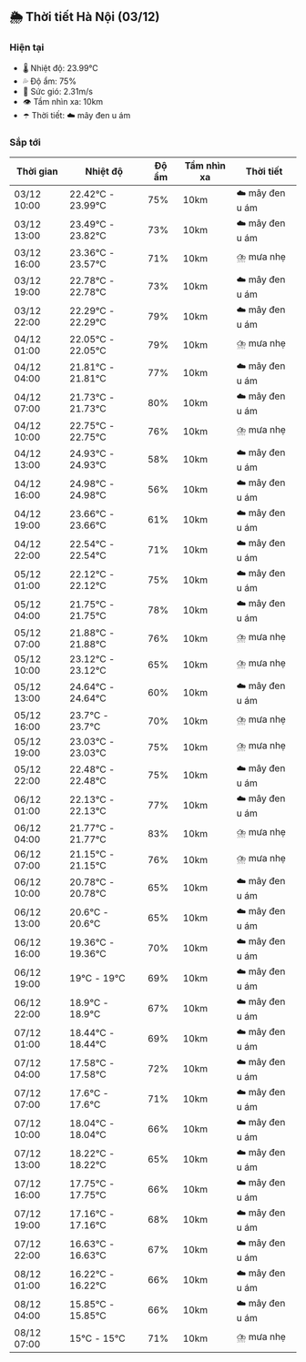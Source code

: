 ## 🌦️ Thời tiết Hà Nội (03/12)

### Hiện tại

- 🌡️ Nhiệt độ: 23.99℃
- 💦 Độ ẩm: 75%
- 💨 Sức gió: 2.31m/s
- 👁️ Tầm nhìn xa: 10km
- ☂️ Thời tiết: ☁️ mây đen u ám

### Sắp tới

| Thời gian | Nhiệt độ | Độ ẩm | Tầm nhìn xa | Thời tiết |
| --- | --- | --- | --- | --- |
| 03/12 10:00 | 22.42℃ - 23.99℃ | 75% | 10km | ☁️ mây đen u ám |
| 03/12 13:00 | 23.49℃ - 23.82℃ | 73% | 10km | ☁️ mây đen u ám |
| 03/12 16:00 | 23.36℃ - 23.57℃ | 71% | 10km | ⛈️ mưa nhẹ |
| 03/12 19:00 | 22.78℃ - 22.78℃ | 73% | 10km | ☁️ mây đen u ám |
| 03/12 22:00 | 22.29℃ - 22.29℃ | 79% | 10km | ☁️ mây đen u ám |
| 04/12 01:00 | 22.05℃ - 22.05℃ | 79% | 10km | ⛈️ mưa nhẹ |
| 04/12 04:00 | 21.81℃ - 21.81℃ | 77% | 10km | ☁️ mây đen u ám |
| 04/12 07:00 | 21.73℃ - 21.73℃ | 80% | 10km | ☁️ mây đen u ám |
| 04/12 10:00 | 22.75℃ - 22.75℃ | 76% | 10km | ⛈️ mưa nhẹ |
| 04/12 13:00 | 24.93℃ - 24.93℃ | 58% | 10km | ☁️ mây đen u ám |
| 04/12 16:00 | 24.98℃ - 24.98℃ | 56% | 10km | ☁️ mây đen u ám |
| 04/12 19:00 | 23.66℃ - 23.66℃ | 61% | 10km | ☁️ mây đen u ám |
| 04/12 22:00 | 22.54℃ - 22.54℃ | 71% | 10km | ☁️ mây đen u ám |
| 05/12 01:00 | 22.12℃ - 22.12℃ | 75% | 10km | ☁️ mây đen u ám |
| 05/12 04:00 | 21.75℃ - 21.75℃ | 78% | 10km | ☁️ mây đen u ám |
| 05/12 07:00 | 21.88℃ - 21.88℃ | 76% | 10km | ⛈️ mưa nhẹ |
| 05/12 10:00 | 23.12℃ - 23.12℃ | 65% | 10km | ⛈️ mưa nhẹ |
| 05/12 13:00 | 24.64℃ - 24.64℃ | 60% | 10km | ☁️ mây đen u ám |
| 05/12 16:00 | 23.7℃ - 23.7℃ | 70% | 10km | ⛈️ mưa nhẹ |
| 05/12 19:00 | 23.03℃ - 23.03℃ | 75% | 10km | ⛈️ mưa nhẹ |
| 05/12 22:00 | 22.48℃ - 22.48℃ | 75% | 10km | ☁️ mây đen u ám |
| 06/12 01:00 | 22.13℃ - 22.13℃ | 77% | 10km | ☁️ mây đen u ám |
| 06/12 04:00 | 21.77℃ - 21.77℃ | 83% | 10km | ⛈️ mưa nhẹ |
| 06/12 07:00 | 21.15℃ - 21.15℃ | 76% | 10km | ⛈️ mưa nhẹ |
| 06/12 10:00 | 20.78℃ - 20.78℃ | 65% | 10km | ☁️ mây đen u ám |
| 06/12 13:00 | 20.6℃ - 20.6℃ | 65% | 10km | ☁️ mây đen u ám |
| 06/12 16:00 | 19.36℃ - 19.36℃ | 70% | 10km | ☁️ mây đen u ám |
| 06/12 19:00 | 19℃ - 19℃ | 69% | 10km | ☁️ mây đen u ám |
| 06/12 22:00 | 18.9℃ - 18.9℃ | 67% | 10km | ☁️ mây đen u ám |
| 07/12 01:00 | 18.44℃ - 18.44℃ | 69% | 10km | ☁️ mây đen u ám |
| 07/12 04:00 | 17.58℃ - 17.58℃ | 72% | 10km | ☁️ mây đen u ám |
| 07/12 07:00 | 17.6℃ - 17.6℃ | 71% | 10km | ☁️ mây đen u ám |
| 07/12 10:00 | 18.04℃ - 18.04℃ | 66% | 10km | ☁️ mây đen u ám |
| 07/12 13:00 | 18.22℃ - 18.22℃ | 65% | 10km | ☁️ mây đen u ám |
| 07/12 16:00 | 17.75℃ - 17.75℃ | 66% | 10km | ☁️ mây đen u ám |
| 07/12 19:00 | 17.16℃ - 17.16℃ | 68% | 10km | ☁️ mây đen u ám |
| 07/12 22:00 | 16.63℃ - 16.63℃ | 67% | 10km | ☁️ mây đen u ám |
| 08/12 01:00 | 16.22℃ - 16.22℃ | 66% | 10km | ☁️ mây đen u ám |
| 08/12 04:00 | 15.85℃ - 15.85℃ | 66% | 10km | ☁️ mây đen u ám |
| 08/12 07:00 | 15℃ - 15℃ | 71% | 10km | ⛈️ mưa nhẹ |

